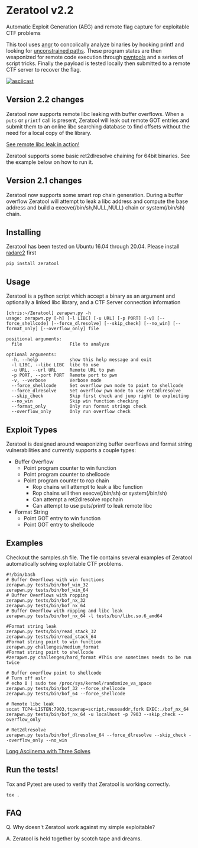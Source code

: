 # Zeratool v2.2
Automatic Exploit Generation (AEG) and remote flag capture for exploitable CTF problems

This tool uses [angr](https://github.com/angr/angr) to concolically analyze binaries by hooking printf and looking for [unconstrained paths](https://github.com/angr/angr-doc/blob/master/docs/examples.md#vulnerability-discovery). These program states are then weaponized for remote code execution through [pwntools](https://github.com/Gallopsled/pwntools) and a series of script tricks. Finally the payload is tested locally then submitted to a remote CTF server to recover the flag.

[![asciicast](https://asciinema.org/a/457964.svg)](https://asciinema.org/a/457964)

## Version 2.2 changes

Zeratool now supports remote libc leaking with buffer overflows. When a `puts` or `printf` call is present, Zeratool will leak out remote GOT entries and submit them to an online libc searching database to find offsets without the need for a local copy of the library.

[See remote libc leak in action!](https://asciinema.org/a/LL2ASZkIwEdwR0xsnzMb3oFLp)

Zeratool supports some basic ret2dlresolve chaining for 64bit binaries. See the example below on how to run it.

## Version 2.1 changes

Zeratool now supports some smart rop chain generation. During a buffer overflow
Zeratool will attempt to leak a libc address and compute the base address and build a execve(/bin/sh,NULL,NULL) chain or system(/bin/sh) chain.

## Installing
Zeratool has been tested on Ubuntu 16.04 through 20.04. Please install [radare2](https://github.com/radareorg/radare2) first

    pip install zeratool
    
## Usage
Zeratool is a python script which accept a binary as an argument and optionally a linked libc library, and a CTF Server connection information

```
[chris:~/Zeratool] zerapwn.py -h
usage: zerapwn.py [-h] [-l LIBC] [-u URL] [-p PORT] [-v] [--force_shellcode] [--force_dlresolve] [--skip_check] [--no_win] [--format_only] [--overflow_only] file

positional arguments:
  file                  File to analyze

optional arguments:
  -h, --help            show this help message and exit
  -l LIBC, --libc LIBC  libc to use
  -u URL, --url URL     Remote URL to pwn
  -p PORT, --port PORT  Remote port to pwn
  -v, --verbose         Verbose mode
  --force_shellcode     Set overflow pwn mode to point to shellcode
  --force_dlresolve     Set overflow pwn mode to use ret2dlresolve
  --skip_check          Skip first check and jump right to exploiting
  --no_win              Skip win function checking
  --format_only         Only run format strings check
  --overflow_only       Only run overflow check

```

## Exploit Types
Zeratool is designed around weaponizing buffer overflows and format string vulnerabilities and currently supports a couple types:

 * Buffer Overflow
   * Point program counter to win function
   * Point program counter to shellcode
   * Point program counter to rop chain
     * Rop chains will attempt to leak a libc function
     * Rop chains will then execve(/bin/sh) or system(/bin/sh)
     * Can attempt a ret2dlresolve ropchain
     * Can attempt to use puts/printf to leak remote libc
 * Format String
   * Point GOT entry to win function
   * Point GOT entry to shellcode

## Examples
Checkout the samples.sh file. The file contains several examples of Zeratool automatically solving exploitable CTF problems.


```
#!/bin/bash
# Buffer Overflows with win functions
zerapwn.py tests/bin/bof_win_32
zerapwn.py tests/bin/bof_win_64
# Buffer Overflows with ropping
zerapwn.py tests/bin/bof_nx_32
zerapwn.py tests/bin/bof_nx_64
# Buffer Overflow with ropping and libc leak
zerapwn.py tests/bin/bof_nx_64 -l tests/bin/libc.so.6_amd64

#Format string leak
zerapwn.py tests/bin/read_stack_32
zerapwn.py tests/bin/read_stack_64
#Format string point to win function
zerapwn.py challenges/medium_format
#Format string point to shellcode
#zerapwn.py challenges/hard_format #This one sometimes needs to be run twice

# Buffer overflow point to shellcode
# Turn off aslr 
# echo 0 | sudo tee /proc/sys/kernel/randomize_va_space
zerapwn.py tests/bin/bof_32 --force_shellcode
zerapwn.py tests/bin/bof_64 --force_shellcode

# Remote libc leak
socat TCP4-LISTEN:7903,tcpwrap=script,reuseaddr,fork EXEC:./bof_nx_64
zerapwn.py tests/bin/bof_nx_64 -u localhost -p 7903 --skip_check --overflow_only

# Ret2dlresolve
zerapwn.py tests/bin/bof_dlresolve_64 --force_dlresolve --skip_check --overflow_only --no_win
```

[Long Asciinema with Three Solves](https://asciinema.org/a/188001)

## Run the tests!
Tox and Pytest are used to verify that Zeratool is working correctly.
```
tox .
```

## FAQ
Q. Why doesn't Zeratool work against my simple exploitable?

A. Zeratool is held together by scotch tape and dreams. 
